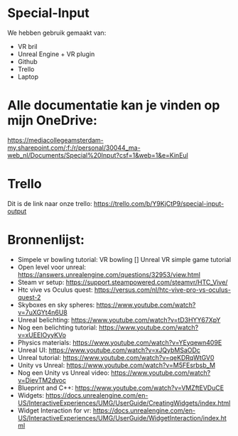 # Special-Input

We hebben gebruik gemaakt van:
* VR bril
* Unreal Engine + VR plugin
* Github
* Trello
* Laptop

# Alle documentatie kan je vinden op mijn OneDrive:
https://mediacollegeamsterdam-my.sharepoint.com/:f:/r/personal/30044_ma-web_nl/Documents/Special%20Input?csf=1&web=1&e=KinEul

# Trello
Dit is de link naar onze trello: https://trello.com/b/Y9KjCtP9/special-input-output

# Bronnenlijst:
* Simpele vr bowling tutorial: VR bowling [] Unreal VR simple game tutorial
* Open level voor unreal: https://answers.unrealengine.com/questions/32953/view.html
* Steam vr setup: https://support.steampowered.com/steamvr/HTC_Vive/
* Htc vive vs Oculus quest: https://versus.com/nl/htc-vive-pro-vs-oculus-quest-2
* Skyboxes en sky spheres: https://www.youtube.com/watch?v=7uXGYt4n6U8
* Unreal belichting: https://www.youtube.com/watch?v=tD3HYY67XpY
* Nog een belichting tutorial: https://www.youtube.com/watch?v=xUEEIOyyKVo
* Physics materials: https://www.youtube.com/watch?v=YEyqewn409E
* Unreal UI: https://www.youtube.com/watch?v=xJQybMSaODc
* Unreal tutorial: https://www.youtube.com/watch?v=qeKDRqWtGV0
* Unity vs Unreal: https://www.youtube.com/watch?v=M5FEsrbsb_M
* Nog een Unity vs Unreal video: https://www.youtube.com/watch?v=DievTM2dvoc
* Blueprint and C++: https://www.youtube.com/watch?v=VMZftEVDuCE
* Widgets: https://docs.unrealengine.com/en-US/InteractiveExperiences/UMG/UserGuide/CreatingWidgets/index.html
* Widget Interaction for vr: https://docs.unrealengine.com/en-US/InteractiveExperiences/UMG/UserGuide/WidgetInteraction/index.html

